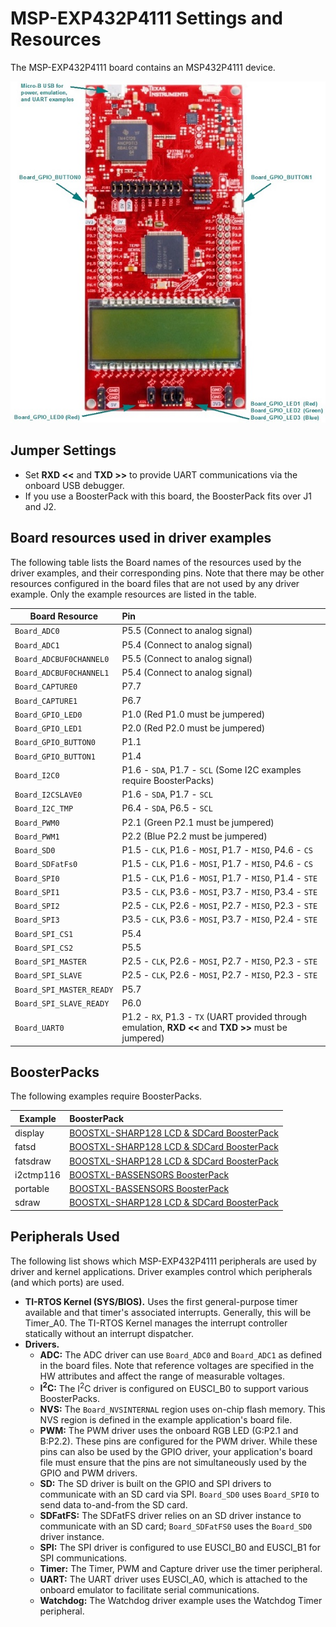 # MSP-EXP432P4111 Settings and Resources

The MSP-EXP432P4111 board contains an MSP432P4111 device.

![](./images/MSP_EXP432P4111.jpg "MSP-EXP432P4111")

## Jumper Settings

* Set __RXD &lt;&lt;__ and __TXD &gt;&gt;__ to provide UART communications via the onboard USB debugger.
* If you use a BoosterPack with this board, the BoosterPack fits over J1 and J2.

## Board resources used in driver examples

The following table lists the Board names of the resources used by
the driver examples, and their corresponding pins.  Note that there may be
other resources configured in the board files that are not used by any
driver example.  Only the example resources are listed in the table.

  |Board Resource|Pin|
  |--------------|:---|
  |`Board_ADC0`|P5.5  (Connect to analog signal)|
  |`Board_ADC1`|P5.4  (Connect to analog signal)|
  |`Board_ADCBUF0CHANNEL0`|P5.5  (Connect to analog signal)|
  |`Board_ADCBUF0CHANNEL1`|P5.4  (Connect to analog signal)|
  |`Board_CAPTURE0`|P7.7|
  |`Board_CAPTURE1`|P6.7|
  |`Board_GPIO_LED0`|P1.0  (Red P1.0 must be jumpered)|
  |`Board_GPIO_LED1`|P2.0  (Red P2.0 must be jumpered)|
  |`Board_GPIO_BUTTON0`|P1.1|
  |`Board_GPIO_BUTTON1`|P1.4|
  |`Board_I2C0`|P1.6 - `SDA`, P1.7 - `SCL`  (Some I2C examples require BoosterPacks)|
  |`Board_I2CSLAVE0`|P1.6 - `SDA`, P1.7 - `SCL`|
  |`Board_I2C_TMP`|P6.4 - `SDA`, P6.5 - `SCL`|
  |`Board_PWM0`|P2.1  (Green P2.1 must be jumpered)|
  |`Board_PWM1`|P2.2  (Blue P2.2 must be jumpered)|
  |`Board_SD0`|P1.5 - `CLK`, P1.6 - `MOSI`, P1.7 - `MISO`, P4.6 - `CS`|
  |`Board_SDFatFs0`|P1.5 - `CLK`, P1.6 - `MOSI`, P1.7 - `MISO`, P4.6 - `CS`|
  |`Board_SPI0`|P1.5 - `CLK`, P1.6 - `MOSI`, P1.7 - `MISO`, P1.4 - `STE`|
  |`Board_SPI1`|P3.5 - `CLK`, P3.6 - `MOSI`, P3.7 - `MISO`, P3.4 - `STE`|
  |`Board_SPI2`|P2.5 - `CLK`, P2.6 - `MOSI`, P2.7 - `MISO`, P2.3 - `STE`|
  |`Board_SPI3`|P3.5 - `CLK`, P3.6 - `MOSI`, P3.7 - `MISO`, P2.4 - `STE`|
  |`Board_SPI_CS1`|P5.4|
  |`Board_SPI_CS2`|P5.5|
  |`Board_SPI_MASTER`|P2.5 - `CLK`, P2.6 - `MOSI`, P2.7 - `MISO`, P2.3 - `STE`|
  |`Board_SPI_SLAVE`|P2.5 - `CLK`, P2.6 - `MOSI`, P2.7 - `MISO`, P2.3 - `STE`|
  |`Board_SPI_MASTER_READY`|P5.7|
  |`Board_SPI_SLAVE_READY`|P6.0|
  |`Board_UART0`|P1.2 - `RX`, P1.3 - `TX`  (UART provided through emulation, __RXD &lt;&lt;__ and __TXD &gt;&gt;__ must be jumpered)|

## BoosterPacks

The following examples require BoosterPacks.

  |Example|BoosterPack|
  |-------|:------------|
  |display|[BOOSTXL-SHARP128 LCD & SDCard BoosterPack](http://www.ti.com/tool/boostxl-sharp128)|
  |fatsd|[BOOSTXL-SHARP128 LCD & SDCard BoosterPack](http://www.ti.com/tool/boostxl-sharp128)|
  |fatsdraw|[BOOSTXL-SHARP128 LCD & SDCard BoosterPack](http://www.ti.com/tool/boostxl-sharp128)|
  |i2ctmp116|[BOOSTXL-BASSENSORS BoosterPack](http://www.ti.com/tool/BOOSTXL-BASSENSORS)|
  |portable|[BOOSTXL-BASSENSORS BoosterPack](http://www.ti.com/tool/BOOSTXL-BASSENSORS)|
  |sdraw|[BOOSTXL-SHARP128 LCD & SDCard BoosterPack](http://www.ti.com/tool/boostxl-sharp128)|

## Peripherals Used

The following list shows which MSP-EXP432P4111 peripherals are used by
driver and kernel applications. Driver examples control which peripherals (and which ports) are used.

* __TI-RTOS Kernel (SYS/BIOS).__ Uses the first general-purpose timer available and that timer's associated interrupts. Generally, this will be Timer\_A0. The TI-RTOS Kernel manages the interrupt controller statically without an interrupt dispatcher.
* __Drivers.__
    * __ADC:__ The ADC driver can use `Board_ADC0` and `Board_ADC1` as defined in the board files. Note that reference voltages are specified in the HW attributes and affect the range of measurable voltages.
    * __I<sup>2</sup>C:__ The I<sup>2</sup>C driver is configured on EUSCI_B0 to support various BoosterPacks.
    * __NVS:__ The `Board_NVSINTERNAL` region uses on-chip flash memory. This NVS region is defined in the example application's board file.
    * __PWM:__ The PWM driver uses the onboard RGB LED (G:P2.1 and B:P2.2). These pins are configured for the PWM driver. While these pins can also be used by the GPIO driver, your application's board file must ensure that the pins are not simultaneously used by the GPIO and PWM drivers.
    * __SD:__ The SD driver is built on the GPIO and SPI drivers to communicate with an SD card via SPI.  `Board_SD0` uses `Board_SPI0` to send data to-and-from the SD card.
    * __SDFatFS:__ The SDFatFS driver relies on an SD driver instance to communicate with an SD card; `Board_SDFatFS0` uses the `Board_SD0` driver instance.
    * __SPI:__ The SPI driver is configured to use EUSCI_B0 and EUSCI_B1 for SPI communications.
    * __Timer:__ The Timer, PWM and Capture driver use the timer peripheral.
    * __UART:__ The UART driver uses EUSCI_A0, which is attached to the onboard emulator to facilitate serial communications.
    * __Watchdog:__ The Watchdog driver example uses the Watchdog Timer peripheral.
